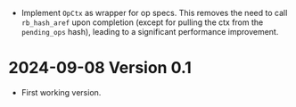 - Implement `OpCtx` as wrapper for op specs. This removes the need to call
  `rb_hash_aref` upon completion (except for pulling the ctx from the
  `pending_ops` hash), leading to a significant performance improvement.

# 2024-09-08 Version 0.1

- First working version.